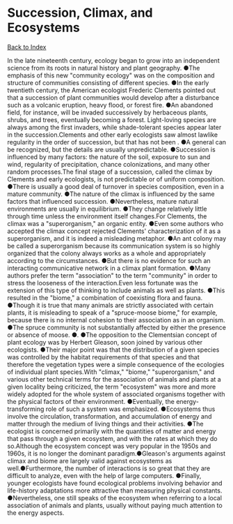 # Succession, Climax, and Ecosystems
[Back to Index](https://github.com/windows10010/tpoExtractor/blob/master/README.md)

In the late nineteenth century, ecology began to grow into an independent science from its roots in natural history and plant geography. ●The emphasis of this new "community ecology" was on the composition and structure of communities consisting of different species. ●In the early twentieth century, the American ecologist Frederic Clements pointed out that a succession of plant communities would develop after a disturbance such as a volcanic eruption, heavy flood, or forest fire. ●An abandoned field, for instance, will be invaded successively by herbaceous plants, shrubs, and trees, eventually becoming a forest. Light-loving species are always among the first invaders, while shade-tolerant species appear later in the succession.Clements and other early ecologists saw almost lawlike regularity in the order of succession, but that has not been . ●A general can be recognized, but the details are usually unpredictable. ●Succession is influenced by many factors: the nature of the soil, exposure to sun and wind, regularity of precipitation, chance colonizations, and many other random processes.The final stage of a succession, called the climax by Clements and early ecologists, is not predictable or of uniform composition. ●There is usually a good deal of turnover in species composition, even in a mature community. ●The nature of the climax is influenced by the same factors that influenced succession. ●Nevertheless, mature natural environments are usually in equilibrium. ●They change relatively little through time unless the environment itself changes.For Clements, the climax was a "superorganism," an organic entity. ●Even some authors who accepted the climax concept rejected Clements' characterization of it as a superorganism, and it is indeed a misleading metaphor. ●An ant colony may be called a superorganism because its communication system is so highly organized that the colony always works as a whole and appropriately according to the circumstances. ●But there is no evidence for such an interacting communicative network in a climax plant formation. ●Many authors prefer the term "association" to the term "community" in order to stress the looseness of the interaction.Even less fortunate was the extension of this type of thinking to include animals as well as plants. ●This resulted in the "biome," a combination of coexisting flora and fauna. ●Though it is true that many animals are strictly associated with certain plants, it is misleading to speak of a "spruce-moose biome," for example, because there is no internal cohesion to their association as in an organism. ●The spruce community is not substantially affected by either the presence or absence of moose. ●. ●The opposition to the Clementsian concept of plant ecology was by Herbert Gleason, soon joined by various other ecologists. ●Their major point was that the distribution of a given species was controlled by the habitat requirements of that species and that therefore the vegetation types were a simple consequence of the ecologies of individual plant species.With "climax," "biome," "superorganism," and various other technical terms for the association of animals and plants at a given locality being criticized, the term "ecosystem" was more and more widely adopted for the whole system of associated organisms together with the physical factors of their environment. ●Eventually, the energy-transforming role of such a system was emphasized. ●Ecosystems thus involve the circulation, transformation, and accumulation of energy and matter through the medium of living things and their activities. ●The ecologist is concerned primarily with the quantities of matter and energy that pass through a given ecosystem, and with the rates at which they do so.Although the ecosystem concept was very popular in the 1950s and 1960s, it is no longer the dominant paradigm.●Gleason's arguments against climax and biome are largely valid 
against ecosystems as well.●Furthermore, the number of interactions is so great that they are difficult to analyze, even with the help of large computers. ●Finally, younger ecologists have found ecological problems involving behavior and life-history adaptations more attractive than measuring physical constants. 
●Nevertheless, one still speaks of the ecosystem when referring to a local association of animals and plants, usually without 
paying much attention to the energy aspects.